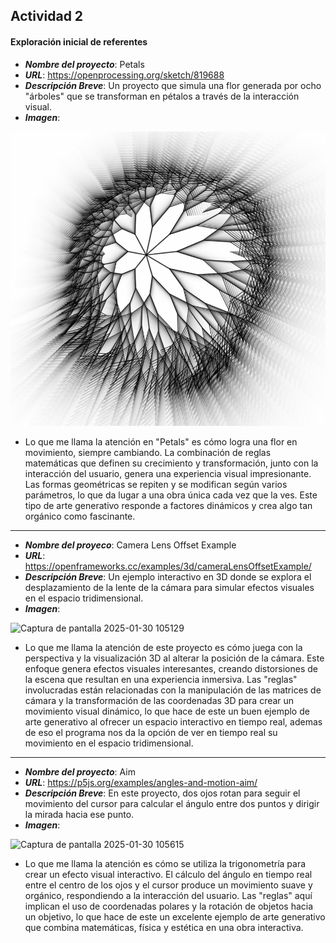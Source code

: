 ## Actividad 2
#### Exploración inicial de referentes

- ***Nombre del proyecto***: Petals
- ***URL***: https://openprocessing.org/sketch/819688
- ***Descripción Breve***: Un proyecto que simula una flor generada por ocho "árboles" que se transforman en pétalos a través de la interacción visual.
- ***Imagen***:

 ![Captura de una obra generativa](../../../../assets/un1-ac2-im1.png)

- Lo que me llama la atención en "Petals" es cómo logra una flor en movimiento, siempre cambiando. La combinación de reglas matemáticas que definen su crecimiento y transformación, junto con la interacción del usuario, genera una experiencia visual impresionante. Las formas geométricas se repiten y se modifican según varios parámetros, lo que da lugar a una obra única cada vez que la ves. Este tipo de arte generativo responde a factores dinámicos y crea algo tan orgánico como fascinante.

_____________________________________________________________________________________________________________________________________________________________________________________

- ***Nombre del proyeco***: Camera Lens Offset Example
- ***URL***: https://openframeworks.cc/examples/3d/cameraLensOffsetExample/
- ***Descripción Breve***: Un ejemplo interactivo en 3D donde se explora el desplazamiento de la lente de la cámara para simular efectos visuales en el espacio tridimensional.
- ***Imagen***:

![Captura de pantalla 2025-01-30 105129](https://github.com/user-attachments/assets/12d5628a-85e8-4fd3-9f3c-a7ebad03e5ee)

- Lo que me llama la atención de este proyecto es cómo juega con la perspectiva y la visualización 3D al alterar la posición de la cámara. Este enfoque genera efectos visuales interesantes, creando distorsiones de la escena que resultan en una experiencia inmersiva. Las "reglas" involucradas están relacionadas con la manipulación de las matrices de cámara y la transformación de las coordenadas 3D para crear un movimiento visual dinámico, lo que hace de este un buen ejemplo de arte generativo al ofrecer un espacio interactivo en tiempo real, ademas de eso el programa nos da la opción de ver en tiempo real su movimiento en el espacio tridimensional.

_____________________________________________________________________________________________________________________________________________________________________________________

- ***Nombre del proyecto***: Aim
- ***URL***: https://p5js.org/examples/angles-and-motion-aim/
- ***Descripción Breve***: En este proyecto, dos ojos rotan para seguir el movimiento del cursor para calcular el ángulo entre dos puntos y dirigir la mirada hacia ese punto.
- ***Imagen***:

![Captura de pantalla 2025-01-30 105615](https://github.com/user-attachments/assets/fb07d90c-4c9d-4a25-bb1f-e5e9a23f0733)

- Lo que me llama la atención es cómo se utiliza la trigonometría para crear un efecto visual interactivo. El cálculo del ángulo en tiempo real entre el centro de los ojos y el cursor produce un movimiento suave y orgánico, respondiendo a la interacción del usuario. Las "reglas" aquí implican el uso de coordenadas polares y la rotación de objetos hacia un objetivo, lo que hace de este un excelente ejemplo de arte generativo que combina matemáticas, física y estética en una obra interactiva.

























